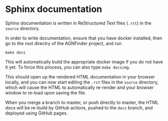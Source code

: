 # Sphinx documentation

Sphinx documentation is written in ReStructured Text files (`.rst`) in the `source` directory.

In order to write documentation, ensure that you have docker installed, then go to the root directry of the AGNFinder project, and run
```
make docs
```

This will automatically build the appropriate docker image if you do not have it yet. To force this process, you can also type `make docsimg`.

This should open up the rendered HTML documentation in your browser locally, and you can now start editing the `.rst` files in the `source` directory, which will cause the HTML to automatically re-render and your browser window to re-load upon saving the file.

When you merge a branch to master, or push directly to master, the HTML docs will be re-build by GitHub actions, pushed to the `docs` branch, and deployed using GitHub pages.

